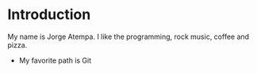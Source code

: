# Introduction

My name is Jorge Atempa. I like the programming, rock music, coffee and pizza.
* My favorite path is Git

